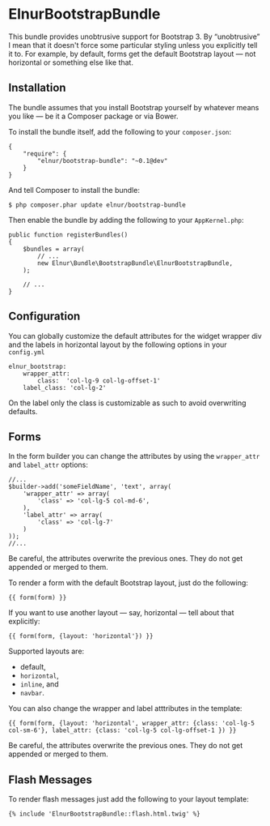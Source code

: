ElnurBootstrapBundle
====================

This bundle provides unobtrusive support for Bootstrap 3. By “unobtrusive” I mean that it doesn't force some particular
styling unless you explicitly tell it to. For example, by default, forms get the default Bootstrap layout — not
horizontal or something else like that.

Installation
------------

The bundle assumes that you install Bootstrap yourself by whatever means you like — be it a Composer package or via
Bower.

To install the bundle itself, add the following to your `composer.json`:

    {
        "require": {
            "elnur/bootstrap-bundle": "~0.1@dev"
        }
    }

And tell Composer to install the bundle:

    $ php composer.phar update elnur/bootstrap-bundle

Then enable the bundle by adding the following to your `AppKernel.php`:

    public function registerBundles()
    {
        $bundles = array(
            // ...
            new Elnur\Bundle\BootstrapBundle\ElnurBootstrapBundle,
        );

        // ...
    }

Configuration
-------------

You can globally customize the default attributes for the widget wrapper div and the labels in horizontal layout by the
following options in your `config.yml`

    elnur_bootstrap:
        wrapper_attr:
            class:  'col-lg-9 col-lg-offset-1'
        label_class: 'col-lg-2'

On the label only the class is customizable as such to avoid overwriting defaults.

Forms
-----

In the form builder you can change the attributes by using the `wrapper_attr` and `label_attr` options:

    //...
    $builder->add('someFieldName', 'text', array(
        'wrapper_attr' => array(
            'class' => 'col-lg-5 col-md-6',
        ),
        'label_attr' => array(
            'class' => 'col-lg-7'
        )
    ));
    //...

Be careful, the attributes overwrite the previous ones. They do not get appended or merged to them.

To render a form with the default Bootstrap layout, just do the following:

    {{ form(form) }}

If you want to use another layout — say, horizontal — tell about that explicitly:

    {{ form(form, {layout: 'horizontal'}) }}

Supported layouts are:

* default,
* `horizontal`,
* `inline`, and
* `navbar`.

You can also change the wrapper and label atttributes in the template:

    {{ form(form, {layout: 'horizontal', wrapper_attr: {class: 'col-lg-5 col-sm-6'}, label_attr: {class: 'col-lg-5 col-lg-offset-1 }) }}

Be careful, the attributes overwrite the previous ones. They do not get appended or merged to them.

Flash Messages
--------------

To render flash messages just add the following to your layout template:

    {% include 'ElnurBootstrapBundle::flash.html.twig' %}
